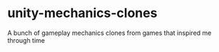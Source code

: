 # unity-mechanics-clones
A bunch of gameplay mechanics clones from games that inspired me through time
